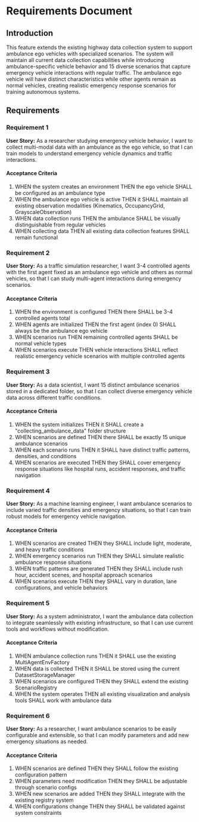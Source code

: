 # Requirements Document

## Introduction

This feature extends the existing highway data collection system to support ambulance ego vehicles with specialized scenarios. The system will maintain all current data collection capabilities while introducing ambulance-specific vehicle behavior and 15 diverse scenarios that capture emergency vehicle interactions with regular traffic. The ambulance ego vehicle will have distinct characteristics while other agents remain as normal vehicles, creating realistic emergency response scenarios for training autonomous systems.

## Requirements

### Requirement 1

**User Story:** As a researcher studying emergency vehicle behavior, I want to collect multi-modal data with an ambulance as the ego vehicle, so that I can train models to understand emergency vehicle dynamics and traffic interactions.

#### Acceptance Criteria

1. WHEN the system creates an environment THEN the ego vehicle SHALL be configured as an ambulance type
2. WHEN the ambulance ego vehicle is active THEN it SHALL maintain all existing observation modalities (Kinematics, OccupancyGrid, GrayscaleObservation)
3. WHEN data collection runs THEN the ambulance SHALL be visually distinguishable from regular vehicles
4. WHEN collecting data THEN all existing data collection features SHALL remain functional

### Requirement 2

**User Story:** As a traffic simulation researcher, I want 3-4 controlled agents with the first agent fixed as an ambulance ego vehicle and others as normal vehicles, so that I can study multi-agent interactions during emergency scenarios.

#### Acceptance Criteria

1. WHEN the environment is configured THEN there SHALL be 3-4 controlled agents total
2. WHEN agents are initialized THEN the first agent (index 0) SHALL always be the ambulance ego vehicle
3. WHEN scenarios run THEN remaining controlled agents SHALL be normal vehicle types
4. WHEN scenarios execute THEN vehicle interactions SHALL reflect realistic emergency vehicle scenarios with multiple controlled agents

### Requirement 3

**User Story:** As a data scientist, I want 15 distinct ambulance scenarios stored in a dedicated folder, so that I can collect diverse emergency vehicle data across different traffic conditions.

#### Acceptance Criteria

1. WHEN the system initializes THEN it SHALL create a "collecting_ambulance_data" folder structure
2. WHEN scenarios are defined THEN there SHALL be exactly 15 unique ambulance scenarios
3. WHEN each scenario runs THEN it SHALL have distinct traffic patterns, densities, and conditions
4. WHEN scenarios are executed THEN they SHALL cover emergency response situations like hospital runs, accident responses, and traffic navigation

### Requirement 4

**User Story:** As a machine learning engineer, I want ambulance scenarios to include varied traffic densities and emergency situations, so that I can train robust models for emergency vehicle navigation.

#### Acceptance Criteria

1. WHEN scenarios are created THEN they SHALL include light, moderate, and heavy traffic conditions
2. WHEN emergency scenarios run THEN they SHALL simulate realistic ambulance response situations
3. WHEN traffic patterns are generated THEN they SHALL include rush hour, accident scenes, and hospital approach scenarios
4. WHEN scenarios execute THEN they SHALL vary in duration, lane configurations, and vehicle behaviors

### Requirement 5

**User Story:** As a system administrator, I want the ambulance data collection to integrate seamlessly with existing infrastructure, so that I can use current tools and workflows without modification.

#### Acceptance Criteria

1. WHEN ambulance collection runs THEN it SHALL use the existing MultiAgentEnvFactory
2. WHEN data is collected THEN it SHALL be stored using the current DatasetStorageManager
3. WHEN scenarios are configured THEN they SHALL extend the existing ScenarioRegistry
4. WHEN the system operates THEN all existing visualization and analysis tools SHALL work with ambulance data

### Requirement 6

**User Story:** As a researcher, I want ambulance scenarios to be easily configurable and extensible, so that I can modify parameters and add new emergency situations as needed.

#### Acceptance Criteria

1. WHEN scenarios are defined THEN they SHALL follow the existing configuration pattern
2. WHEN parameters need modification THEN they SHALL be adjustable through scenario configs
3. WHEN new scenarios are added THEN they SHALL integrate with the existing registry system
4. WHEN configurations change THEN they SHALL be validated against system constraints